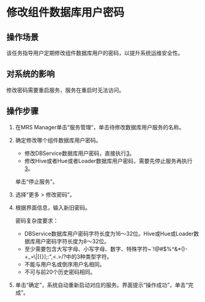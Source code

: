 # 修改组件数据库用户密码<a name="ZH-CN_TOPIC_0174499498"></a>

## 操作场景<a name="zh-cn_topic_0042008033_section3506183102342"></a>

该任务指导用户定期修改组件数据库用户的密码，以提升系统运维安全性。

## 对系统的影响<a name="zh-cn_topic_0042008033_section55096479102413"></a>

修改密码需要重启服务，服务在重启时无法访问。

## 操作步骤<a name="zh-cn_topic_0042008033_section48346204102418"></a>

1.  在MRS Manager单击“服务管理”，单击待修改数据库用户服务的名称。
2.  确定修改哪个组件数据库用户密码。

    -   修改DBService数据库用户密码，直接执行[3](#zh-cn_topic_0042008033_li30220842102536)。
    -   修改Hive或者Hue或者Loader数据库用户密码，需要先停止服务再执行[3](#zh-cn_topic_0042008033_li30220842102536)。

    单击“停止服务”。

3.  <a name="zh-cn_topic_0042008033_li30220842102536"></a>选择“更多 \> 修改密码”。
4.  根据界面信息，输入新旧密码。

    密码复杂度要求：

    -   DBService数据库用户密码字符长度为16～32位。Hive或Hue或Loader数据库用户密码字符长度为8～32位。
    -   至少需要包含大写字母、小写字母、数字、特殊字符\~\`!@\#$%^&\*\(\)-+\_=\\|\[\{\}\];:",<.\>/?中的3种类型字符。
    -   不能与用户名或倒序用户名相同。
    -   不可与前20个历史密码相同。

5.  单击“确定”，系统自动重新启动对应的服务。界面提示“操作成功”，单击“完成”。

